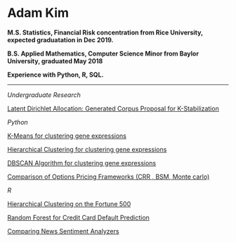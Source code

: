 # Adam Kim

**M.S. Statistics, Financial Risk concentration from Rice University, expected graduatation in Dec 2019.**

**B.S. Applied Mathematics, Computer Science Minor from Baylor University, graduated May 2018**

**Experience with Python, R, SQL.**

___

*Undergraduate Research*  

[Latent Dirichlet Allocation: Generated Corpus Proposal for K-Stabilization](lda_part1.html)

*Python*  

[K-Means for clustering gene expressions](https://github.com/adamjameskim/adamjameskim.github.io/blob/master/python3/PY_kmeans.ipynb)  

[Hierarchical Clustering for clustering gene expressions](https://github.com/adamjameskim/adamjameskim.github.io/blob/master/python3/PY_agnes.ipynb) 

[DBSCAN Algorithm for clustering gene expressions](https://github.com/adamjameskim/adamjameskim.github.io/blob/master/python3/PY_dbscan.ipynb) 

[Comparison of Options Pricing Frameworks (CRR , BSM, Monte carlo)](https://github.com/adamjameskim/adamjameskim.github.io/blob/master/python3/PY_options_pricing.ipynb) 

*R*  

[Hierarchical Clustering on the Fortune 500](https://github.com/adamjameskim/adamjameskim.github.io/blob/master/R/R_hclust.ipynb) 

[Random Forest for Credit Card Default Prediction](https://github.com/adamjameskim/adamjameskim.github.io/blob/master/R/R_randomforest.ipynb) 

[Comparing News Sentiment Analyzers](https://github.com/adamjameskim/adamjameskim.github.io/blob/master/R/r_ds1.md) 
